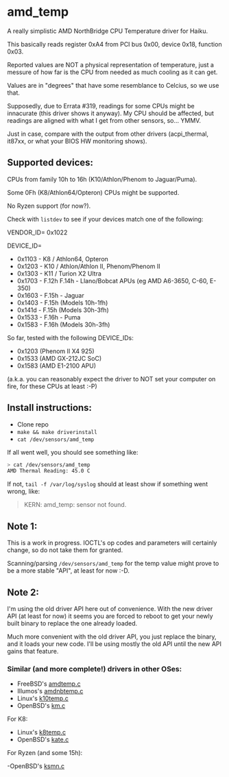# amd_temp

A really simplistic AMD NorthBridge CPU Temperature driver for Haiku.

This basically reads register 0xA4 from PCI bus 0x00, device 0x18, function 0x03.

Reported values are NOT a physical representation of temperature, just a messure of how far is the CPU from needed as much cooling as it can get.

Values are in "degrees" that have some resemblance to Celcius, so we use that.

Supposedly, due to Errata #319, readings for some CPUs might be innacurate (this driver shows it anyway). My CPU should be affected, but readings are aligned with what I get from other sensors, so... YMMV.

Just in case, compare with the output from other drivers (acpi_thermal, it87xx, or what your BIOS HW monitoring shows).

## Supported devices:

CPUs from family 10h to 16h (K10/Athlon/Phenom to Jaguar/Puma).

Some 0Fh (K8/Athlon64/Opteron) CPUs might be supported.

No Ryzen support (for now?).

Check with `listdev` to see if your devices match one of the following:

VENDOR_ID= 0x1022

DEVICE_ID=
 - 0x1103 - K8 / Athlon64, Opteron
 - 0x1203 - K10 / Athlon/Athlon II, Phenom/Phenom II
 - 0x1303 - K11 / Turion X2 Ultra
 - 0x1703 - F.12h F.14h - Llano/Bobcat APUs (eg AMD A6-3650, C-60, E-350)
 - 0x1603 - F.15h - Jaguar
 - 0x1403 - F.15h (Models 10h-1fh)
 - 0x141d - F.15h (Models 30h-3fh)
 - 0x1533 - F.16h - Puma
 - 0x1583 - F.16h (Models 30h-3fh)

So far, tested with the following DEVICE_IDs:

 - 0x1203 (Phenom II X4 925)
 - 0x1533 (AMD GX-212JC SoC)
 - 0x1583 (AMD E1-2100 APU)

(a.k.a. you can reasonably expect the driver to NOT set your computer on fire, for these CPUs at least :-P)

## Install instructions:

- Clone repo
- `make && make driverinstall`
- `cat /dev/sensors/amd_temp`

If all went well, you should see something like:

```sh
> cat /dev/sensors/amd_temp
AMD Thermal Reading: 45.0 C
```

If not, `tail -f /var/log/syslog` should at least show if something went wrong, like:

> KERN: amd_temp: sensor not found.

## Note 1:

This is a work in progress. IOCTL's op codes and parameters will certainly change, so do not take them for granted.

Scanning/parsing  `/dev/sensors/amd_temp` for the temp value might prove to be a more stable "API", at least for now :-D.

## Note 2:

I'm using the old driver API here out of convenience. With the new driver API (at least for now) it seems you are forced to reboot to get your newly built binary to replace the one already loaded.

Much more convenient with the old driver API, you just replace the binary, and it loads your new code. I'll be using mostly the old API until the new API gains that feature.


### Similar (and more complete!) drivers in other OSes:

- FreeBSD's [amdtemp.c](https://github.com/freebsd/freebsd-src/blob/main/sys/dev/amdtemp/amdtemp.c)
- Illumos's [amdnbtemp.c](https://github.com/illumos/illumos-gate/blob/master/usr/src/uts/intel/io/amdnbtemp/amdnbtemp.c)
- Linux's [k10temp.c](https://github.com/torvalds/linux/blob/master/drivers/hwmon/k10temp.c)
- OpenBSD's [km.c](https://github.com/openbsd/src/blob/master/sys/dev/pci/km.c)

For K8:

- Linux's [k8temp.c](https://github.com/torvalds/linux/blob/master/drivers/hwmon/k8temp.c)
- OpenBSD's [kate.c](https://github.com/openbsd/src/blob/master/sys/dev/pci/kate.c)

For Ryzen (and some 15h):

-OpenBSD's [ksmn.c](https://github.com/openbsd/src/blob/master/sys/dev/pci/ksmn.c)
